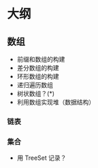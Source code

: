# 大纲


## 数组

- 前缀和数组的构建
- 差分数组的构建
- 环形数组的构建
- 递归遍历数组
- 树状数组？(*) 
- 利用数组实现堆（数据结构）


### 链表



### 集合

- 用 TreeSet 记录？